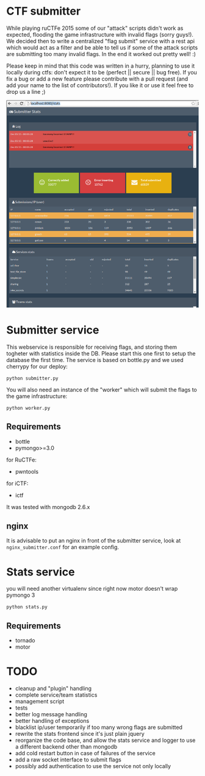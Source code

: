 # CTF submitter
While playing ruCTFe 2015 some of our "attack" scripts didn't work as expected, flooding the game infrastructure with invalid flags (sorry guys!).
We decided then to write a centralized "flag submit" service with a rest api which would act as a filter and be able to tell us if some of the attack
scripts are submitting too many invalid flags.
In the end it worked out pretty well! :)

Please keep in mind that this code was written in a hurry, planning to use it locally during ctfs: don't expect it to be (perfect || secure || bug free).
If you fix a bug or add a new feature please contribute with a pull request (and add your name to the list of contributors!).
If you like it or use it feel free to drop us a line ;)


![stats screenshot](stats.png)


# Submitter service

This webservice is responsible for receiving flags, and storing them togheter with statistics inside the DB.
Please start this one first to setup the database the first time.
The service is based on bottle.py and we used cherrypy for our deploy:

```
python submitter.py
```

You will also need an instance of the "worker" which will submit the flags to the game infrastructure:

```
python worker.py
```

## Requirements

+  bottle
+  pymongo>=3.0

for RuCTFe:

+  pwntools

for iCTF:

+  ictf

It was tested with mongodb 2.6.x


## nginx
It is advisable to put an nginx in front of the submitter service, look at ```nginx_submitter.conf``` for an example config.


# Stats service

you will need another virtualenv since right now motor doesn't wrap pymongo 3

```
python stats.py
```

## Requirements

+  tornado
+  motor



# TODO

+ cleanup and "plugin" handling
+ complete service/team statistics
+ management script
+ tests
+ better log message handling
+ better handling of exceptions
+ blacklist ip/user temporarily if too many wrong flags are submitted
+ rewrite the stats frontend since it's just plain jquery
+ reorganize the code base, and allow the stats service and logger to use a different backend other than mongodb
+ add cold restart button in case of failures of the service
+ add a raw socket interface to submit flags
+ possibly add authentication to use the service not only locally
